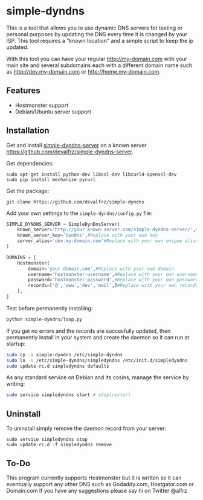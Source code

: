 # simple-dyndns
This is a tool that allows you to use dynamic DNS servers for testing or personal
purposes by updating the DNS every time it is changed by your ISP. This tool requires
a "known location" and a simple script to keep the ip updated.

With this tool you can have your regular http://my-domain.com with your main site and
several subdomains each with a different domain name such as http://dev.my-domain.com or
http://home.my-domain.com.

## Features
- Hostmonster support
- Debian/Ubuntu server support

## Installation
Get and install [simple-dyndns-server](https://github.com/devalfrz/simple-dyndns-server) on a known server https://github.com/devalfrz/simple-dyndns-server.

Get dependencies:
```
sudo apt-get install python-dev libssl-dev libcurl4-openssl-dev
sudo pip install mechanize pycurl
```
Get the package:
```
git clone https://github.com/devalfrz/simple-dyndns
```
Add your own settings to the `simple-dyndns/config.py` file:
```python
SIMPLE_DYNDNS_SERVER = SimpleDynDnsServer(
    known_server='http://your-known-server.com/simple-dyndns-server/',#Replace with yor own server
    known_server_key='dyndns',#Replace with your own key
    server_alias='dev.my-domain.com'#Replace with your own unique alias
)

DOMAINS = [
    Hostmonster(
        domain='your-domain.com',#Replace with your own domain
        username='hostmonster-username',#Replace with your own username
        password='hostmonster-password',#Replace with your own password
        records=['@','www','dev','mail',]#Replace with your own records
    ),
]
```
Test before permanently installing:
```bash
python simple-dyndns/loop.py
```
If you get no errors and the records are succesfully updated, then permanently
install in your system and create the daemon so it can run at startup:
```bash
sudo cp -a simple-dyndns /etc/simple-dyndns
sudo ln -s /etc/simple-dyndns/simpledyndns /etc/init.d/simpledyndns
sudo update-rc.d simpledyndns defaults
```
As any standard service on Debian and its cosins, manage the service by writing:
```bash
sudo service simpledyndns start # stop|restart
```
## Uninstall
To uninstall simply remove the daemon record from your server:
```
sudo service simpledyndns stop
sudo update-rc.d -f simpledyndns remove
```

## To-Do
This program currently supports Hostmonster but it is written so it can eventually
support any other DNS such as Godaddy.com, Hostgator.com or Domain.com
If you have any suggestions please say hi on Twitter @alfrz
